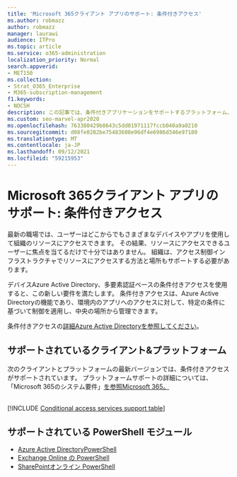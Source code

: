 ```yaml
---
title: 'Microsoft 365クライアント アプリのサポート: 条件付きアクセス'
ms.author: robmazz
author: robmazz
manager: laurawi
audience: ITPro
ms.topic: article
ms.service: o365-administration
localization_priority: Normal
search.appverid:
- MET150
ms.collection:
- Strat_O365_Enterprise
- M365-subscription-management
f1.keywords:
- NOCSH
description: この記事では、条件付きアプリケーションをサポートするプラットフォーム、クライアント、および PowerShell モジュールAccess for Microsoft 365。
ms.custom: seo-marvel-apr2020
ms.openlocfilehash: 763380429b8643c5dd01971117fccb040a9a0210
ms.sourcegitcommit: d08fe0282be75483608e96df4e6986d346e97180
ms.translationtype: MT
ms.contentlocale: ja-JP
ms.lasthandoff: 09/12/2021
ms.locfileid: "59215953"
---
```

# <a name="microsoft-365-client-app-support-conditional-access"></a>Microsoft 365クライアント アプリのサポート: 条件付きアクセス

最新の職場では、ユーザーはどこからでもさまざまなデバイスやアプリを使用して組織のリソースにアクセスできます。 その結果、リソースにアクセスできるユーザーに焦点を当てるだけで十分ではありません。 組織は、アクセス制御インフラストラクチャでリソースにアクセスする方法と場所もサポートする必要があります。

デバイスAzure Active Directory、多要素認証ベースの条件付きアクセスを使用すると、この新しい要件を満たします。 条件付きアクセスは、Azure Active Directoryの機能であり、環境内のアプリへのアクセスに対して、特定の条件に基づいて制御を適用し、中央の場所から管理できます。

条件付きアクセスの[詳細Azure Active Directoryを参照してください](/azure/active-directory/conditional-access/)。

## <a name="supported-clients--platforms"></a>サポートされているクライアント&プラットフォーム

次のクライアントとプラットフォームの最新バージョンでは、条件付きアクセスがサポートされています。 プラットフォームサポートの詳細については、「Microsoft 365のシステム要件」[を参照Microsoft 365。](/microsoft-365/microsoft-365-and-office-resources)
<br>
<br>

[!INCLUDE [Conditional access services support table](../includes/microsoft-365-client-support-conditional-access-include.md)]

## <a name="supported-powershell-modules"></a>サポートされている PowerShell モジュール

- [Azure Active DirectoryPowerShell](/powershell/azure/active-directory/overview)
- [Exchange Online の PowerShell](/powershell/exchange/exchange-online-powershell)
- [SharePointオンライン PowerShell](/powershell/sharepoint/sharepoint-online/connect-sharepoint-online)
